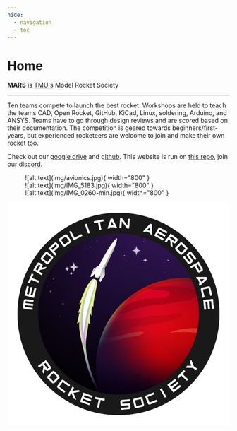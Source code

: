 ```yaml
---
hide:
  - navigation
  - toc
---
```


# Home

**MARS** is [TMU's] Model Rocket Society

---

Ten teams compete to launch the best rocket. Workshops are held to teach the teams CAD, Open Rocket, GitHub, KiCad, Linux, soldering, Arduino, and ANSYS. Teams have to go through design reviews and are scored based on their documentation. The competition is geared towards beginners/first-years, but experienced rocketeers are welcome to join and make their own rocket too.

Check out our [google drive] and [github]. This website is run on [this repo], join our [discord].

<figure markdown="span">
  ![alt text](img/avionics.jpg){ width="800" }
  <br>
  ![alt text](img/IMG_5183.jpg){ width="800" }
  <br>
  ![alt text](img/IMG_0260-min.jpg){ width="800" }
</figure>

<div class="image-container">
  
<a href="https://www.linkedin.com/in/harakhmehta/"><img src="img/logo.png" /></a>
</div>


[TMU's]: https://www.torontomu.ca/engineering-architectural-science/programs/undergraduate/programs/

[google drive]: https://drive.google.com/drive/folders/1su8x4vkgnDxWnVwPmmk2WvCllnf5fLLx?usp=sharing

[github]: https://github.com/marstmu

[this repo]: https://github.com/marstmu/marswebsite

[discord]: https://discord.gg/BaQZkd2TKj

